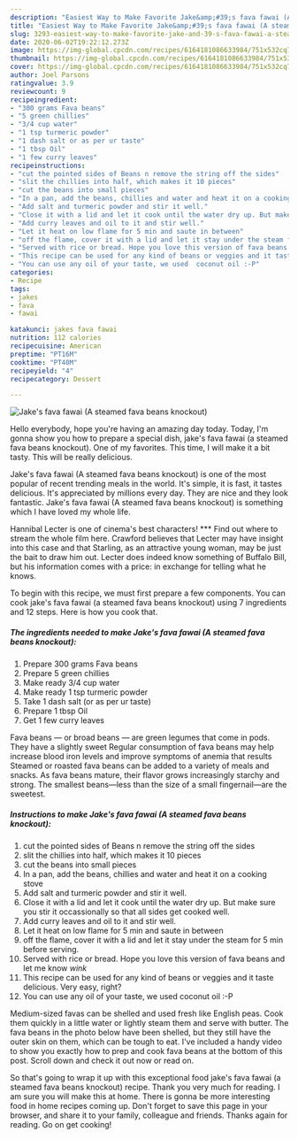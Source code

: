 ```yaml
---
description: "Easiest Way to Make Favorite Jake&amp;#39;s fava fawai (A steamed fava beans knockout)"
title: "Easiest Way to Make Favorite Jake&amp;#39;s fava fawai (A steamed fava beans knockout)"
slug: 3293-easiest-way-to-make-favorite-jake-and-39-s-fava-fawai-a-steamed-fava-beans-knockout
date: 2020-06-02T19:22:12.273Z
image: https://img-global.cpcdn.com/recipes/6164181086633984/751x532cq70/jakes-fava-fawai-a-steamed-fava-beans-knockout-recipe-main-photo.jpg
thumbnail: https://img-global.cpcdn.com/recipes/6164181086633984/751x532cq70/jakes-fava-fawai-a-steamed-fava-beans-knockout-recipe-main-photo.jpg
cover: https://img-global.cpcdn.com/recipes/6164181086633984/751x532cq70/jakes-fava-fawai-a-steamed-fava-beans-knockout-recipe-main-photo.jpg
author: Joel Parsons
ratingvalue: 3.9
reviewcount: 9
recipeingredient:
- "300 grams Fava beans"
- "5 green chillies"
- "3/4 cup water"
- "1 tsp turmeric powder"
- "1 dash salt or as per ur taste"
- "1 tbsp Oil"
- "1 few curry leaves"
recipeinstructions:
- "cut the pointed sides of Beans n remove the string off the sides"
- "slit the chillies into half, which makes it 10 pieces"
- "cut the beans into small pieces"
- "In a pan, add the beans, chillies and water and heat it on a cooking stove"
- "Add salt and turmeric powder and stir it well."
- "Close it with a lid and let it cook until the water dry up. But make sure you stir it occassionally so that all sides get cooked well."
- "Add curry leaves and oil to it and stir well."
- "Let it heat on low flame for 5 min and saute in between"
- "off the flame, cover it with a lid and let it stay under the steam for 5 min before serving."
- "Served with rice or bread. Hope you love this version of fava beans and let me know *wink*"
- "This recipe can be used for any kind of beans or veggies and it taste delicious.  Very easy, right?"
- "You can use any oil of your taste, we used  coconut oil :-P"
categories:
- Recipe
tags:
- jakes
- fava
- fawai

katakunci: jakes fava fawai 
nutrition: 112 calories
recipecuisine: American
preptime: "PT16M"
cooktime: "PT40M"
recipeyield: "4"
recipecategory: Dessert

---
```



![Jake&#39;s fava fawai (A steamed fava beans knockout)](https://img-global.cpcdn.com/recipes/6164181086633984/751x532cq70/jakes-fava-fawai-a-steamed-fava-beans-knockout-recipe-main-photo.jpg)

Hello everybody, hope you're having an amazing day today. Today, I'm gonna show you how to prepare a special dish, jake&#39;s fava fawai (a steamed fava beans knockout). One of my favorites. This time, I will make it a bit tasty. This will be really delicious.

Jake&#39;s fava fawai (A steamed fava beans knockout) is one of the most popular of recent trending meals in the world. It's simple, it is fast, it tastes delicious. It's appreciated by millions every day. They are nice and they look fantastic. Jake&#39;s fava fawai (A steamed fava beans knockout) is something which I have loved my whole life.

Hannibal Lecter is one of cinema&#39;s best characters! *** Find out where to stream the whole film here. Crawford believes that Lecter may have insight into this case and that Starling, as an attractive young woman, may be just the bait to draw him out. Lecter does indeed know something of Buffalo Bill, but his information comes with a price: in exchange for telling what he knows.


To begin with this recipe, we must first prepare a few components. You can cook jake&#39;s fava fawai (a steamed fava beans knockout) using 7 ingredients and 12 steps. Here is how you cook that.

<!--inarticleads1-->

##### The ingredients needed to make Jake&#39;s fava fawai (A steamed fava beans knockout):

1. Prepare 300 grams Fava beans
1. Prepare 5 green chillies
1. Make ready 3/4 cup water
1. Make ready 1 tsp turmeric powder
1. Take 1 dash salt (or as per ur taste)
1. Prepare 1 tbsp Oil
1. Get 1 few curry leaves


Fava beans — or broad beans — are green legumes that come in pods. They have a slightly sweet Regular consumption of fava beans may help increase blood iron levels and improve symptoms of anemia that results Steamed or roasted fava beans can be added to a variety of meals and snacks. As fava beans mature, their flavor grows increasingly starchy and strong. The smallest beans—less than the size of a small fingernail—are the sweetest. 

<!--inarticleads2-->

##### Instructions to make Jake&#39;s fava fawai (A steamed fava beans knockout):

1. cut the pointed sides of Beans n remove the string off the sides
1. slit the chillies into half, which makes it 10 pieces
1. cut the beans into small pieces
1. In a pan, add the beans, chillies and water and heat it on a cooking stove
1. Add salt and turmeric powder and stir it well.
1. Close it with a lid and let it cook until the water dry up. But make sure you stir it occassionally so that all sides get cooked well.
1. Add curry leaves and oil to it and stir well.
1. Let it heat on low flame for 5 min and saute in between
1. off the flame, cover it with a lid and let it stay under the steam for 5 min before serving.
1. Served with rice or bread. Hope you love this version of fava beans and let me know *wink*
1. This recipe can be used for any kind of beans or veggies and it taste delicious.  Very easy, right?
1. You can use any oil of your taste, we used  coconut oil :-P


Medium-sized favas can be shelled and used fresh like English peas. Cook them quickly in a little water or lightly steam them and serve with butter. The fava beans in the photo below have been shelled, but they still have the outer skin on them, which can be tough to eat. I&#39;ve included a handy video to show you exactly how to prep and cook fava beans at the bottom of this post. Scroll down and check it out now or read on. 

So that's going to wrap it up with this exceptional food jake&#39;s fava fawai (a steamed fava beans knockout) recipe. Thank you very much for reading. I am sure you will make this at home. There is gonna be more interesting food in home recipes coming up. Don't forget to save this page in your browser, and share it to your family, colleague and friends. Thanks again for reading. Go on get cooking!
